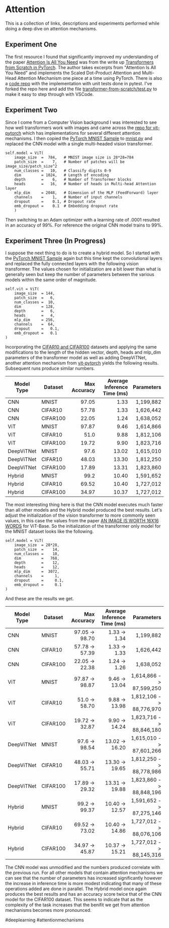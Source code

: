 # Attention
This is a collection of links, descriptions and experiments performed while doing a deep dive on attention mechanisms.

## Experiment One
The first resource I found that significantly improved my understanding of the paper [Attention Is All You Need](https://arxiv.org/pdf/1706.03762 "Attention Is All You Need") was from the write up [Transformers from Scratch in PyTorch](https://fkodom.substack.com/p/transformers-from-scratch-in-pytorch "Transformers from Scratch in PyTorch Write Up"). The author takes excerpts from "Attention Is All You Need" and implements the Scaled Dot-Product Attention and Multi-Head Attention Mechanism one piece at a time using PyTorch. There is also a [code repo](https://github.com/fkodom/transformer-from-scratch "Transformers from Scratch in PyTorch Repo") with the implementation with unit tests done in pytest. I've forked the repo here and add the file [transformer-from-scratch/test.py](https://github.com/holestine/transformer-from-scratch/blob/main/test.py) to make it easy to step through with VSCode. 

## Experiment Two
Since I come from a Computer Vision background I was interested to see how well transformers work with images and came across the [repo for vit-pytorch](https://github.com/lucidrains/vit-pytorch "vit-pytorch") which has implementations for several different attention mechanisms. I then copied the [PyTorch MNIST Sample](https://github.com/pytorch/examples/blob/main/mnist/main.py) to [mnist.py](./mnist.py) and replaced the CNN model with a single multi-headed vision transformer.

```
self.model = ViT(
    image_size  =  784,   # MNIST image size is 28*28=784
    patch_size  =    7,   # Number of patches will be image_size/patch_size^2
    num_classes =   10,   # Classify digits 0-9
    dim         = 1024,   # Length of encoding
    depth       =    6,   # Number of Transformer blocks
    heads       =   16,   # Number of heads in Multi-head Attention layer
    mlp_dim     = 2048,   # Dimension of the MLP (FeedForward) layer
    channels    =    1,   # Number of input channels
    dropout     =    0.1, # Dropout rate
    emb_dropout =    0.1  # Embedding dropout rate
    )
```

Then switching to an Adam optimizer with a learning rate of .0001 resulted in an accuracy of 99%. For reference the original CNN model trains to 99%.

## Experiment Three (In Progress)

I suppose the next thing to do is to create a hybrid model. So I started with the [PyTorch MNIST Sample](https://github.com/pytorch/examples/blob/main/mnist/main.py) again but this time kept the convolutional layers and replaced the fully connected layers with the following vision transformer. The values chosen for initialization are a bit lower than what is generally seen but keep the number of parameters between the various models within the same order of magnitude. 

```
self.vit = ViT(
    image_size  = 144,
    patch_size  =   6,
    num_classes =  10,
    dim         = 128,
    depth       =   6,
    heads       =   4,
    mlp_dim     = 256,
    channels    =  64,
    dropout     =   0.1,
    emb_dropout =   0.1
)
```

Incorporating the [CIFAR10 and CIFAR100](https://www.cs.toronto.edu/~kriz/cifar.html "CIFAR website") datasets and applying the same modifications to the length of the hidden vector, depth, heads and mlp_dim parameters of the transformer model as well as adding DeepViTNet, another attention mechanism from [vit-pytorch](https://github.com/lucidrains/vit-pytorch "vit-pytorch") yields the following results. Subsequent runs produce similar numbers.


|Model Type   | Dataset     | Max Accuracy| Average Inference Time (ms)| Parameters|
|-------------|-------------|------------:|---------------------------:|----------:|
|CNN          | MNIST       | 97.05       |  1.33                      | 1,199,882 |
|CNN          | CIFAR10     | 57.78       |  1.33                      | 1,626,442 |
|CNN          | CIFAR100    | 22.05       |  1.24                      | 1,638,052 |
|ViT          | MNIST       | 97.87       |  9.46                      | 1,614,866 |
|ViT          | CIFAR10     | 51.0        |  9.88                      | 1,812,106 |
|ViT          | CIFAR100    | 19.72       |  9.90                      | 1,823,716 |
|DeepViTNet   | MNIST       | 97.6        | 13.02                      | 1,615,010 |
|DeepViTNet   | CIFAR10     | 48.03       | 13.30                      | 1,812,250 |
|DeepViTNet   | CIFAR100    | 17.89       | 13.31                      | 1,823,860 |
|Hybrid       | MNIST       | 99.2        | 10.40                      | 1,591,652 |
|Hybrid       | CIFAR10     | 69.52       | 10.40                      | 1,727,012 |
|Hybrid       | CIFAR100    | 34.97       | 10.37                      | 1,727,012 |

The most interesting thing here is that the CNN model executes much faster than all other models and the Hybrid model produced the best results. Let's adjust the initialization of the vision transformer to more commonly seen values, in this case the values from the paper [AN IMAGE IS WORTH 16X16 WORDS](https://arxiv.org/pdf/2010.11929.pdf "AN IMAGE IS WORTH 16X16 WORDS") for ViT-Base. So the initialization of the transformer only model for the MNIST dataset looks like the following.

```
self.model = ViT(
    image_size  = 28*28,
    patch_size  =    14,
    num_classes =    10,
    dim         =   768,
    depth       =    12,
    heads       =    12,
    mlp_dim     =  3072,
    channels    =     1,
    dropout     =     0.1,
    emb_dropout =     0.1
)
```

And these are the results we get.

|Model Type   | Dataset     | Max Accuracy   | Average Inference Time (ms)| Parameters             |
|-------------|-------------|---------------:|---------------------------:|-----------------------:|
|CNN          | MNIST       | 97.05 -> 98.70 |  1.33 -> 1.34              | 1,199,882              |
|CNN          | CIFAR10     | 57.78 -> 57.39 |  1.33 -> 1.33              | 1,626,442              |
|CNN          | CIFAR100    | 22.05 -> 22.38 |  1.24 -> 1.26              | 1,638,052              |
|ViT          | MNIST       | 97.87 -> 98.87 |  9.46 -> 13.04             | 1,614,866 -> 87,599,250|
|ViT          | CIFAR10     | 51.0  -> 58.70 |  9.88 -> 13.98             | 1,812,106 -> 88,776,970|
|ViT          | CIFAR100    | 19.72 -> 32.87 |  9.90 -> 14.24             | 1,823,716 -> 88,846,180|
|DeepViTNet   | MNIST       | 97.6  -> 98.54 | 13.02 -> 16.20             | 1,615,010 -> 87,601,266|
|DeepViTNet   | CIFAR10     | 48.03 -> 55.71 | 13.30 -> 19.65             | 1,812,250 -> 88,778,986|
|DeepViTNet   | CIFAR100    | 17.89 -> 29.32 | 13.31 -> 19.88             | 1,823,860 -> 88,848,196|
|Hybrid       | MNIST       | 99.2  -> 99.37 | 10.40 -> 12.57             | 1,591,652 -> 87,275,146|
|Hybrid       | CIFAR10     | 69.52 -> 73.02 | 10.40 -> 14.86             | 1,727,012 -> 88,076,106|
|Hybrid       | CIFAR100    | 34.97 -> 45.87 | 10.37 -> 15.21             | 1,727,012 -> 88,145,316|

The CNN model was unmodified and the numbers produced correlate with the previous run. For all other models that contain attention mechanisms we can see that the number of parameters has increased significantly however the increase in inference time is more modest indicating that many of these operations added are done in parallel. The Hybrid model once again produces the best results and has an accuracy score twice that of the CNN model for the CIFAR100 dataset. This seems to indicate that as the complexity of the task increases that the benifit we get from attention mechanisms becomes more pronounced. 


#deeplearning #attentionmechanisms